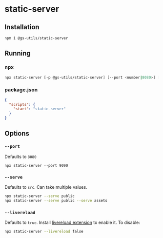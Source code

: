# static-server

## Installation

```bash
npm i @gs-utils/static-server
```

## Running

### npx

```bash
npx static-server [-p @gs-utils/static-server] [--port <number|8080>] [--livereload <boolean|true>] [--serve <folderPath|src>]
```

### package.json

```json
{
  "scripts": {
    "start": "static-server"
  }
}
```

## Options

### `--port`

Defaults to `8080`

```
npx static-server --port 9090
```

### `--serve`

Defaults to `src`. Can take multiple values.

```bash
npx static-server --serve public
npx static-server --serve public --serve assets
```

### `--livereload`

Defaults to `true`. Install [livereload extension](http://livereload.com/extensions/) to enable it. To disable:

```bash
npx static-server --livereload false
```
